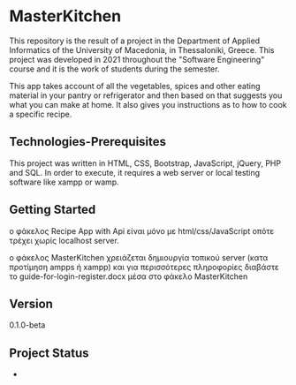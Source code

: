 # MasterKitchen
This repository is the result of a project in the Department of Applied Informatics of the University of Macedonia, in Thessaloniki, Greece. This project was developed in 2021 throughout the "Software Engineering" course and it is the work of students during the semester.

This app takes account of all the vegetables,  spices and other eating material in your pantry  or refrigerator and then based on that suggests  you what you can make at home. It also gives you instructions  as to how to cook a specific recipe.

## Technologies-Prerequisites
This project was written in HTML, CSS, Bootstrap, JavaScript, jQuery, PHP and SQL.
In order to execute, it requires a web server or local testing software like xampp or wamp.

## Getting Started
ο φάκελος Recipe App with Api είναι μόνο με html/css/JavaScript οπότε τρέχει χωρίς localhost server.

ο φάκελος MasterKitchen χρειάζεται δημιουργία τοπικού server (κατα προτίμηση ampps ή xampp) και για περισσότερες πληροφορίες διαβάστε το guide-for-login-register.docx μέσα στο φάκελο MasterKitchen

## Version
0.1.0-beta

## Project Status
-

